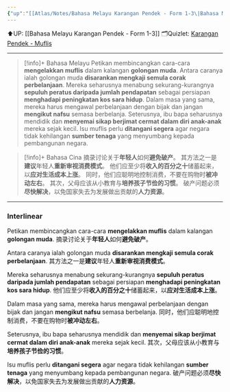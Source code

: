 ```yaml
---
{"up":"[[Atlas/Notes/Bahasa Melayu Karangan Pendek - Form 1-3\|Bahasa Melayu Karangan Pendek - Form 1-3]]","dg-publish":true,"permalink":"/atlas/notes/form-3-karangan-pendek-muflis/","dgPassFrontmatter":true}
---
```


⬆️UP: [[Bahasa Melayu Karangan Pendek - Form 1-3]]
🗂️Quizlet: [Karangan Pendek - Muflis](https://quizlet.com/my/976008344/karangan-pendek-muflis-flash-cards/?i=1vbzw5&x=1jqt)

---
> [!info]+ Bahasa Melayu
> Petikan membincangkan cara-cara **mengelakkan muflis** dalam kalangan **golongan muda**. 
> Antara caranya ialah golongan muda **disarankan mengkaji semula corak perbelanjaan**. 
> Mereka seharusnya menabung sekurang-kurangnya **sepuluh peratus daripada jumlah pendapatan** sebagai persiapan **menghadapi peningkatan kos sara hidup**. 
> Dalam masa yang sama, mereka harus mengawal perbelanjaan dengan bijak dan jangan **mengikut nafsu** semasa berbelanja. 
> Seterusnya, ibu bapa seharusnya mendidik dan **menyemai sikap berjimat cermat dalam diri anak-anak** mereka sejak kecil. 
> Isu muflis perlu **ditangani segera** agar negara tidak kehilangan **sumber tenaga** yang menyumbang kepada pembangunan negara.

> [!info]+ Bahasa Cina
> 摘录讨论关于**年轻人**如何**避免破产**。
> 其方法之一是**建议**年轻人**重新审视消费模式**。
> 他们应至少将**收入的百分之十**储蓄起来，以**应对生活成本上涨**。
> 同时，他们应聪明地控制消费，不要在购物时**被冲动左右**。
> 其次，父母应该从小教育与**培养孩子节俭的习惯**。
> 破产问题必须**尽快解决**，以免国家失去为发展做出贡献的**人力资源**。

---
### Interlinear

Petikan membincangkan cara-cara **mengelakkan muflis** dalam kalangan **golongan muda**.
摘录讨论关于**年轻人**如何**避免破产**。

Antara caranya ialah golongan muda **disarankan mengkaji semula corak perbelanjaan**. 
其方法之一是**建议**年轻人**重新审视消费模式**。

Mereka seharusnya menabung sekurang-kurangnya **sepuluh peratus daripada jumlah pendapatan** sebagai persiapan **menghadapi peningkatan kos sara hidup**. 
他们应至少将**收入的百分之十**储蓄起来，以**应对生活成本上涨**。

Dalam masa yang sama, mereka harus mengawal perbelanjaan dengan bijak dan jangan **mengikut nafsu** semasa berbelanja. 
同时，他们应聪明地控制消费，不要在购物时**被冲动左右**。

Seterusnya, ibu bapa seharusnya mendidik dan **menyemai sikap berjimat cermat dalam diri anak-anak** mereka sejak kecil. 
其次，父母应该从小教育与**培养孩子节俭的习惯**。

Isu muflis perlu **ditangani segera** agar negara tidak kehilangan **sumber tenaga** yang menyumbang kepada pembangunan negara.
破产问题必须**尽快解决**，以免国家失去为发展做出贡献的**人力资源**。

